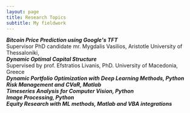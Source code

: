 ```yaml
---
layout: page
title: Research Topics
subtitle: My fieldwork
---
```

<div align="left">
  <i><b> Bitcoin Price Prediction using Google's TFT   </b></i> <br>
    Supervisor PhD candidate mr. Mygdalis Vasilios, Aristotle University of Thessaloniki, <https://aiia.csd.auth.gr/> <br>
  <i><b> Dynamic Optimal Capital Structure </b></i><br>
    Supervised by prof. Efstratios Livanis, PhD. University of Macedonia, Greece <br>
    <i><b> Dynamic Portfolio Optimization with Deep Learning Methods, Python </b></i> <br>
   <i><b>Risk Management and CVaR, Matlab </b></i> <br>
  <i><b>Timeseries Analysis for Computer Vision, Python </b></i><br>
  <i><b>Image Processing, Python </b></i><br>
  <i><b>Equity Research with ML methods, Matlab and VBA integrations </b></i><br>

</div>

